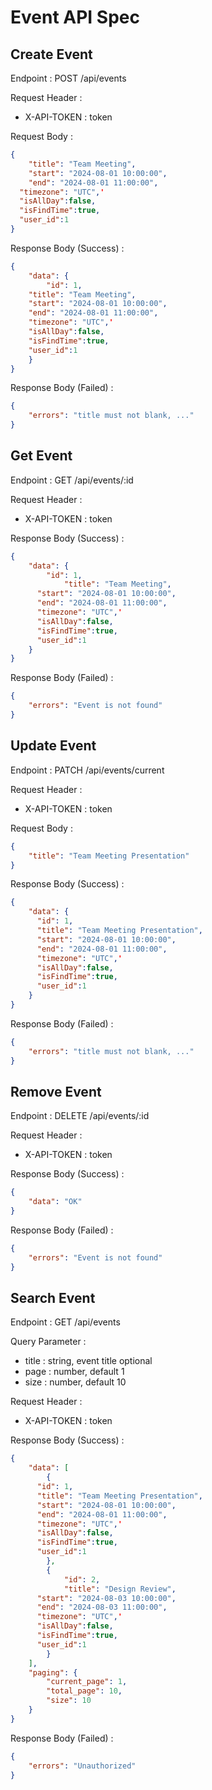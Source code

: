 # Event API Spec

## Create Event

Endpoint : POST /api/events

Request Header :

- X-API-TOKEN : token

Request Body :

```json
{
	"title": "Team Meeting",
	"start": "2024-08-01 10:00:00",
	"end": "2024-08-01 11:00:00",
  "timezone": "UTC",'
  "isAllDay":false,
  "isFindTime":true,
  "user_id":1
}
```

Response Body (Success) :

```json
{
	"data": {
		"id": 1,
   	"title": "Team Meeting",
    "start": "2024-08-01 10:00:00",
    "end": "2024-08-01 11:00:00",
    "timezone": "UTC",'
    "isAllDay":false,
    "isFindTime":true,
    "user_id":1
	}
}
```

Response Body (Failed) :

```json
{
	"errors": "title must not blank, ..."
}
```

## Get Event

Endpoint : GET /api/events/:id

Request Header :

- X-API-TOKEN : token

Response Body (Success) :

```json
{
	"data": {
		"id": 1,
			"title": "Team Meeting",
      "start": "2024-08-01 10:00:00",
      "end": "2024-08-01 11:00:00",
      "timezone": "UTC",'
      "isAllDay":false,
      "isFindTime":true,
      "user_id":1
	}
}
```

Response Body (Failed) :

```json
{
	"errors": "Event is not found"
}
```

## Update Event

Endpoint : PATCH /api/events/current

Request Header :

- X-API-TOKEN : token

Request Body :

```json
{
	"title": "Team Meeting Presentation"
}
```

Response Body (Success) :

```json
{
	"data": {
      "id": 1,
      "title": "Team Meeting Presentation",
      "start": "2024-08-01 10:00:00",
      "end": "2024-08-01 11:00:00",
      "timezone": "UTC",'
      "isAllDay":false,
      "isFindTime":true,
      "user_id":1
	}
}
```

Response Body (Failed) :

```json
{
	"errors": "title must not blank, ..."
}
```

## Remove Event

Endpoint : DELETE /api/events/:id

Request Header :

- X-API-TOKEN : token

Response Body (Success) :

```json
{
	"data": "OK"
}
```

Response Body (Failed) :

```json
{
	"errors": "Event is not found"
}
```

## Search Event

Endpoint : GET /api/events

Query Parameter :

- title : string, event title optional
- page : number, default 1
- size : number, default 10

Request Header :

- X-API-TOKEN : token

Response Body (Success) :

```json
{
	"data": [
		{
      "id": 1,
      "title": "Team Meeting Presentation",
      "start": "2024-08-01 10:00:00",
      "end": "2024-08-01 11:00:00",
      "timezone": "UTC",'
      "isAllDay":false,
      "isFindTime":true,
      "user_id":1
		},
		{
			"id": 2,
			"title": "Design Review",
      "start": "2024-08-03 10:00:00",
      "end": "2024-08-03 11:00:00",
      "timezone": "UTC",'
      "isAllDay":false,
      "isFindTime":true,
      "user_id":1
		}
	],
	"paging": {
		"current_page": 1,
		"total_page": 10,
		"size": 10
	}
}
```

Response Body (Failed) :

```json
{
	"errors": "Unauthorized"
}
```
